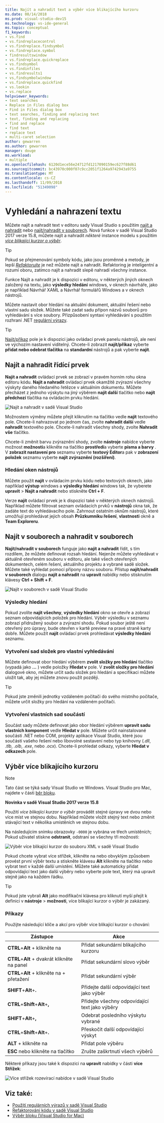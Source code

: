 ```yaml
---
title: Najít a nahradit text a výběr více blikajícího kurzoru
ms.date: 08/14/2018
ms.prod: visual-studio-dev15
ms.technology: vs-ide-general
ms.topic: conceptual
f1_keywords:
- vs.find
- vs.findreplacecontrol
- vs.findreplace.findsymbol
- vs.findreplace.symbol
- findresultswindow
- vs.findreplace.quickreplace
- vs.findsymbol
- vs.findinfiles
- vs.findresults1
- vs,findsymbolwindow
- vs.findreplace.quickfind
- vs.lookin
- vs.replace
helpviewer_keywords:
- text searches
- Replace in Files dialog box
- Find in Files dialog box
- text searches, finding and replacing text
- text, finding and replacing
- find and replace
- find text
- replace text
- multi-caret selection
author: gewarren
ms.author: gewarren
manager: douge
ms.workload:
- multiple
ms.openlocfilehash: 6120d1ece56e24712fd1217090159ec627f88d61
ms.sourcegitcommit: bc43970c000f07c9cc2051f1264a9742943a9755
ms.translationtype: MT
ms.contentlocale: cs-CZ
ms.lasthandoff: 11/09/2018
ms.locfileid: "51349098"
---
```

# <a name="find-and-replace-text"></a>Vyhledání a nahrazení textu

Můžete najít a nahradit text v editoru sady Visual Studio s použitím [najít a nahradit](#find-and-replace-control) nebo [najít/nahradit v souborech](#find-in-files-and-replace-in-files). Nová funkce v sadě Visual Studio 2017 verze 15.8, můžete najít a nahradit *některé* instance modelu s použitím  *[více blikající kurzor o výběr](#multi-caret-selection)*.

> [!TIP]
> Pokud se přejmenování symboly kódu, jako jsou proměnné a metody, je lepší *[Refaktorujte](../ide/reference/rename.md)* je než můžete najít a nahradit. Refaktoring je inteligentní a rozumí oboru, zatímco najít a nahradit slepě nahradí všechny instance.

Funkce Najít a nahradit je k dispozici v editoru, v některých jiných oknech založený na textu, jako **výsledky hledání** windows, v oknech návrháře, jako je například Návrhář XAML a Návrhář formulářů Windows a v oknech nástrojů.

Můžete nastavit obor hledání na aktuální dokument, aktuální řešení nebo vlastní sadu složek. Můžete také zadat sadu přípon názvů souborů pro vyhledávání s více soubory. Přizpůsobení syntaxi vyhledávání s použitím rozhraní .NET [regulární výrazy](../ide/using-regular-expressions-in-visual-studio.md).

> [!TIP]
> [Najít/příkaz](../ide/find-command-box.md) pole je k dispozici jako ovládací prvek panelu nástrojů, ale není ve výchozím nastavení viditelný. Chcete-li zobrazit **najít/příkaz** vyberte **přidat nebo odebrat tlačítka** na **standardní** nástrojů a pak vyberte **najít**.

## <a name="find-and-replace-control"></a>Najít a nahradit řídící prvek

**Najít a nahradit** ovládací prvek se zobrazí v pravém horním rohu okna editoru kódu. **Najít a nahradit** ovládací prvek okamžitě zvýrazní všechny výskyty daného hledaného řetězce v aktuálním dokumentu. Můžete přecházet z jednoho výskytu na jiný výběrem **najít další** tlačítko nebo **najít předchozí** tlačítka na ovládacím prvku hledání.

![Najít a nahradit v sadě Visual Studio](media/find-and-replace-box.png)

Možnostem výměny můžete přejít kliknutím na tlačítko vedle **najít** textového pole. Chcete-li nahrazovat po jednom čas, zvolte **nahradit další** vedle **nahradit** textového pole. Chcete-li nahradit všechny shody, zvolte **Nahradit vše** tlačítko.

Chcete-li změnit barvu zvýraznění shody, zvolte **nástroje** nabídce vyberte možnost **možnosti**a klikněte na tlačítko **prostředí**a vyberte **písma a barvy** . V **zobrazit nastavení pro** seznamu vyberte **textový Editor**a pak v **zobrazení položek** seznamu vyberte **najít zvýraznění (rozšíření)**.

### <a name="search-tool-windows"></a>Hledání oken nástrojů

Můžete použít **najít** v ovládacím prvku kódu nebo textových oknech, jako například **výstup** windows a **výsledky hledání** windows tak, že vyberete **upravit**  >  **Najít a nahradit** nebo stiskněte **Ctrl + F**.

Verze **najít** ovládací prvek je k dispozici také v některých oknech nástrojů. Například můžete filtrovat seznam ovládacích prvků v **nástrojů** okna tak, že zadáte text do vyhledávacího pole. Zahrnout ostatním oknům nástrojů, které umožňují prohledávat jejich obsah **Průzkumníku řešení**, **vlastnosti** okně a **Team Exploreru**.

## <a name="find-in-files-and-replace-in-files"></a>Najít v souborech a nahradit v souborech

**Najít/nahradit v souborech** funguje jako **najít a nahradit** řídit, s tím rozdílem, že můžete definovat rozsah hledání. Nejenže můžete vyhledávat v aktuálně otevřeném souboru v editoru, ale také všech otevřených dokumentech, celém řešení, aktuálního projektu a vybrané sadě složek. Můžete také vyhledat pomocí přípony názvu souboru. Přístup **najít/nahradit v souborech** dialogu **najít a nahradit** na **upravit** nabídky nebo stisknutím klávesy **Ctrl + Shift + F**.

![Najít v souborech v sadě Visual Studio](media/find-in-files-box.png)

### <a name="find-results"></a>Výsledky hledání

Pokud zvolíte **najít všechny**, **výsledky hledání** okno se otevře a zobrazí seznam odpovídajících položek pro hledání. Výběr výsledku v seznamu zobrazí přidružený soubor a zvýrazní shodu. Pokud soubor ještě není otevřený pro úpravy, bude otevřen v kartě preview na pravé straně karty dobře. Můžete použít **najít** ovládací prvek prohledávat **výsledky hledání** seznamu.

### <a name="create-custom-search-folder-sets"></a>Vytvoření sad složek pro vlastní vyhledávání

Můžete definovat obor hledání výběrem **zvolit složky pro hledání** tlačítko (vypadá jako **...** ) vedle položky **Hledat v** pole. V **zvolit složky pro hledání** dialogové okno, můžete určit sadu složek pro hledání a specifikaci můžete uložit tak, aby jej můžete znovu použít později.

> [!TIP]
> Pokud jste změnili jednotky vzdáleném počítači do svého místního počítače, můžete určit složky pro hledání na vzdáleném počítači.

### <a name="create-custom-component-sets"></a>Vytvoření vlastních sad součástí

Součást sady můžete definovat jako obor hledání výběrem **upravit sadu vlastních komponent** vedle **Hledat v** pole. Můžete určit nainstalované součásti .NET nebo COM, projekty aplikace Visual Studio, které jsou součástí vašeho řešení nebo libovolné sestavení nebo typ knihovny (*.dll*, *.tlb*, *.olb*, *.exe*, nebo *.ocx*). Chcete-li prohledat odkazy, vyberte **Hledat v odkazech** pole.

## <a name="multi-caret-selection"></a>Výběr více blikajícího kurzoru

> [!NOTE]
> Tato část se týká sady Visual Studio ve Windows. Visual Studio pro Mac, najdete v části [běr bloku](/visualstudio/mac/block-selection).

**Novinka v sadě Visual Studio 2017 verze 15.8**

Použití *více blikající kurzor o výběr* provádět stejné úpravy ve dvou nebo více míst ve stejnou dobu. Například můžete vložit stejný text nebo změnit stávající text v několika umístěních ve stejnou dobu.

Na následujícím snímku obrazovky `-0000` je vybrána ve třech umístěních; Pokud uživatel stiskne **odstranit**, odstraní se všechny tři možnosti:

![Výběr více blikající kurzor do souboru XML v sadě Visual Studio](media/multi-caret-selection.png)

Pokud chcete vybrat více střížek, klikněte na nebo obvyklým způsobem provést první výběr textu a stiskněte klávesu **Alt** klikněte na tlačítko nebo vybrat text v každé další umístění. Můžete také automaticky přidat odpovídající text jako další výběry nebo vyberte pole text, který má upravit stejně jako na každém řádku.

> [!TIP]
> Pokud jste vybrali **Alt** jako modifikační klávesa pro kliknutí myší přejít k definici v **nástroje** > **možnosti**, více blikající kurzor o výběr je zakázaný.

### <a name="commands"></a>Příkazy

Použijte následující klíče a akcí pro výběr více blikající kurzor o chování:

|Zástupce|Akce|
|-|-|
|**CTRL**+**Alt** + klikněte na|Přidat sekundární blikajícího kurzoru|
|**CTRL**+**Alt** + dvakrát klikněte na panel|Přidat sekundární slovo výběr|
|**CTRL**+**Alt** + klikněte na + přetažení|Přidat sekundární výběr|
|**SHIFT**+**Alt**+**.**|Přidejte další odpovídající text jako výběr|
|**CTRL**+**Shift**+**Alt**+**,**|Přidejte všechny odpovídající text jako výběry|
|**SHIFT**+**Alt**+**,**|Odebrat posledního výskytu vybrané|
|**CTRL**+**Shift**+**Alt**+**.**|Přeskočit další odpovídající výskyt|
|**ALT** + klikněte na|Přidat pole výběru|
|**ESC** nebo klikněte na tlačítko|Zrušte zaškrtnutí všech výběrů|

Některé příkazy jsou také k dispozici na **upravit** nabídky v části **více Střížek**:

![Více střížek rozevírací nabídce v sadě Visual Studio](media/edit-menu-multiple-carets.png)

## <a name="see-also"></a>Viz také:

- [Použití regulárních výrazů v sadě Visual Studio](../ide/using-regular-expressions-in-visual-studio.md)
- [Refaktorování kódu v sadě Visual Studio](../ide/refactoring-in-visual-studio.md)
- [Výběr bloku (Visual Studio for Mac)](/visualstudio/mac/block-selection)